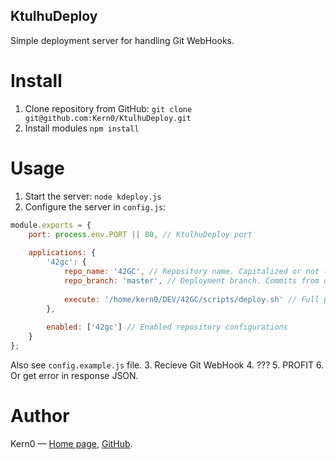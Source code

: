 KtulhuDeploy
---

Simple deployment server for handling Git WebHooks.

# Install
1. Clone repository from GitHub:
`git clone git@github.com:Kern0/KtulhuDeploy.git`
2. Install modules
`npm install`

# Usage
1. Start the server:
`node kdeploy.js`
2. Configure the server in `config.js`:
```JavaScript
module.exports = {
	port: process.env.PORT || 80, // KtulhuDeploy port
	
	applications: {
		'42gc': {
			repo_name: '42GC', // Repository name. Capitalized or not - nobody cares
			repo_branch: 'master', // Deployment branch. Commits from other branches will be ignored
			
			execute: '/home/kern0/DEV/42GC/scripts/deploy.sh' // Full path
		},
		
		enabled: ['42gc'] // Enabled repository configurations
	}
};
```
Also see `config.example.js` file.
3. Recieve Git WebHook
4. ???
5. PROFIT
6. Or get error in response JSON.

# Author
Kern0 — [Home page](http://kern0.ru), [GitHub](https://github.com/Kern0/KtulhuDeploy).